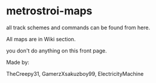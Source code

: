 # metrostroi-maps
all track schemes and commands can be found from here.

All maps are in Wiki section. 

you don't do anything on this front page.


Made by:

TheCreepy31, GamerzXsakuzboy99, ElectricityMachine
